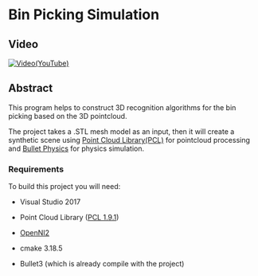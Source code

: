 # Bin Picking Simulation

## Video
[![Video(YouTube)](https://img.youtube.com/vi/v7mqrS9xTY4/0.jpg)](https://youtu.be/v7mqrS9xTY4)

## Abstract
This program helps to construct 3D recognition algorithms for the bin picking based on the 3D pointcloud.

The project takes a .STL mesh model as an input, then it will create a synthetic scene using [Point Cloud Library(PCL)](http://pointclouds.org/) for pointcloud processing and [Bullet Physics](http://bulletphysics.org/wordpress/) for physics simulation.

### Requirements
To build this project you will need:

* Visual Studio 2017

* Point Cloud Library ([PCL 1.9.1](https://github.com/PointCloudLibrary/pcl/releases/download/pcl-1.9.1/PCL-1.9.1-AllInOne-msvc2017-win64.exe)) 

* [OpenNI2](https://s3.amazonaws.com/com.occipital.openni/OpenNI-Windows-x64-2.2.0.33.zip) 

* cmake 3.18.5

* Bullet3 (which is already compile with the project)



